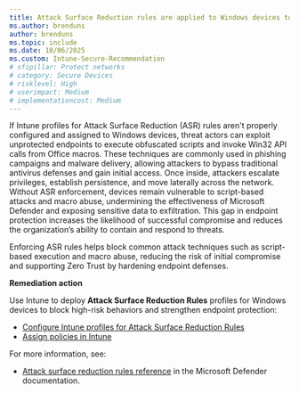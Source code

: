 ```yaml
---
title: Attack Surface Reduction rules are applied to Windows devices to prevent exploitation of vulnerable system components
ms.author: brenduns
author: brenduns
ms.topic: include
ms.date: 10/06/2025
ms.custom: Intune-Secure-Recommendation
# sfipillar: Protect networks
# category: Secure Devices
# risklevel: High
# userimpact: Medium
# implementationcost: Medium
---
```

If Intune profiles for Attack Surface Reduction (ASR) rules aren't properly configured and assigned to Windows devices, threat actors can exploit unprotected endpoints to execute obfuscated scripts and invoke Win32 API calls from Office macros. These techniques are commonly used in phishing campaigns and malware delivery, allowing attackers to bypass traditional antivirus defenses and gain initial access. Once inside, attackers escalate privileges, establish persistence, and move laterally across the network. Without ASR enforcement, devices remain vulnerable to script-based attacks and macro abuse, undermining the effectiveness of Microsoft Defender and exposing sensitive data to exfiltration. This gap in endpoint protection increases the likelihood of successful compromise and reduces the organization’s ability to contain and respond to threats.

Enforcing ASR rules helps block common attack techniques such as script-based execution and macro abuse, reducing the risk of initial compromise and supporting Zero Trust by hardening endpoint defenses.

**Remediation action**

Use Intune to deploy **Attack Surface Reduction Rules** profiles for Windows devices to block high-risk behaviors and strengthen endpoint protection:
- [Configure Intune profiles for Attack Surface Reduction Rules](/intune/intune-service/protect/endpoint-security-asr-policy#devices-managed-by-intune)
- [Assign policies in Intune](/intune/intune-service/configuration/device-profile-assign#assign-a-policy-to-users-or-groups)

For more information, see:  
- [Attack surface reduction rules reference](/defender-endpoint/attack-surface-reduction-rules-reference) in the Microsoft Defender documentation.